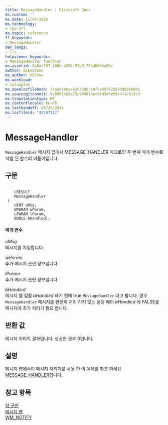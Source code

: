 ```yaml
---
title: MessageHandler | Microsoft Docs
ms.custom: ''
ms.date: 11/04/2016
ms.technology:
- cpp-atl
ms.topic: reference
f1_keywords:
- MessageHandler
dev_langs:
- C++
helpviewer_keywords:
- MessageHandler function
ms.assetid: 8a0acf97-1b0d-4226-91b9-75446634a03c
author: mikeblome
ms.author: mblome
ms.workload:
- cplusplus
ms.openlocfilehash: 74a5e50eae425340bcb0f9a455422b43db0be0b2
ms.sourcegitcommit: 9a0905c03a73c904014ec9fd3d6e59e4fa7813cd
ms.translationtype: MT
ms.contentlocale: ko-KR
ms.lasthandoff: 08/29/2018
ms.locfileid: "43207112"
---
```

# <a name="messagehandler"></a>MessageHandler
`MessageHandler` 메시지 맵에서 MESSAGE_HANDLER 매크로의 두 번째 매개 변수로 식별 된 함수의 이름이입니다.  
  
## <a name="syntax"></a>구문  
  
```  
 
    LRESULT 
    MessageHandler 
 (
    UINT uMsg,  
    WPARAM wParam,  
    LPARAM lParam,  
    BOOL& bHandled);
```  
  
#### <a name="parameters"></a>매개 변수  
 *uMsg*  
 메시지를 지정합니다.  
  
 *wParam*  
 추가 메시지 관련 정보입니다.  
  
 *lParam*  
 추가 메시지 관련 정보입니다.  
  
 *bHandled*  
 메시지 맵 집합 *bHandled* 하기 전에 true `MessageHandler` 라고 합니다. 경우 `MessageHandler` 메시지를 완전히 처리 하지 않는 설정 해야 *bHandled* 에 FALSE를 메시지에 추가 처리가 필요 합니다.  
  
## <a name="return-value"></a>반환 값  
 메시지 처리의 결과입니다. 성공한 경우 0입니다.  
  
## <a name="remarks"></a>설명  
 메시지 맵에서이 메시지 처리기를 사용 하 여 예제를 참조 하세요 [MESSAGE_HANDLER](reference/message-map-macros-atl.md#message_handler)합니다.  
  
## <a name="see-also"></a>참고 항목  
 [창 구현](../atl/implementing-a-window.md)   
 [메시지 맵](../atl/message-maps-atl.md)   
 [WM_NOTIFY](https://msdn.microsoft.com/library/windows/desktop/bb775583)

